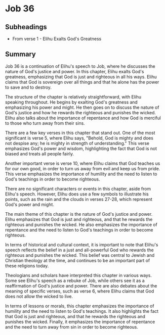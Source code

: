 # Job 36

## Subheadings

* From verse 1 - Elihu Exalts God's Greatness

## Summary

Job 36 is a continuation of Elihu's speech to Job, where he discusses the nature of God's justice and power. In this chapter, Elihu exalts God's greatness, emphasizing that God is just and righteous in all his ways. Elihu claims that God is sovereign over all things and that he alone has the power to save and to destroy.

The structure of the chapter is relatively straightforward, with Elihu speaking throughout. He begins by exalting God's greatness and emphasizing his power and might. He then goes on to discuss the nature of God's justice and how he rewards the righteous and punishes the wicked. Elihu also talks about the importance of repentance and how God is merciful to those who turn away from their sins.

There are a few key verses in this chapter that stand out. One of the most significant is verse 5, where Elihu says, "Behold, God is mighty and does not despise any; he is mighty in strength of understanding." This verse emphasizes God's power and wisdom, highlighting the fact that God is not biased and treats all people fairly.

Another important verse is verse 10, where Elihu claims that God teaches us for our own good, in order to turn us away from evil and keep us from pride. This verse emphasizes the importance of humility and the need to listen to God's teachings in order to become righteous.

There are no significant characters or events in this chapter, aside from Elihu's speech. However, Elihu does use a few symbols to illustrate his points, such as the rain and the clouds in verses 27-28, which represent God's power and might.

The main theme of this chapter is the nature of God's justice and power. Elihu emphasizes that God is just and righteous, and that he rewards the righteous and punishes the wicked. He also emphasizes the importance of repentance and the need to listen to God's teachings in order to become righteous.

In terms of historical and cultural context, it is important to note that Elihu's speech reflects the belief in a just and all-powerful God who rewards the righteous and punishes the wicked. This belief was central to Jewish and Christian theology at the time, and continues to be an important part of these religions today.

Theologians and scholars have interpreted this chapter in various ways. Some see Elihu's speech as a rebuke of Job, while others see it as a reaffirmation of God's justice and power. There are also debates about the meaning of specific verses, such as verse 6, where Elihu claims that God does not allow the wicked to live.

In terms of lessons or morals, this chapter emphasizes the importance of humility and the need to listen to God's teachings. It also highlights the fact that God is just and righteous, and that he rewards the righteous and punishes the wicked. Finally, it emphasizes the importance of repentance and the need to turn away from sin in order to become righteous.